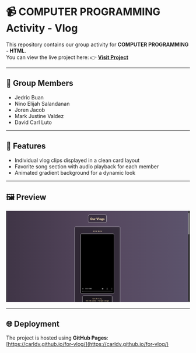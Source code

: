 # 📹 COMPUTER PROGRAMMING Activity - Vlog

This repository contains our group activity for **COMPUTER PROGRAMMING - HTML**.  
You can view the live project here: 👉 [**Visit Project**](https://carldv.github.io/for-vlog/)

---

## 👥 Group Members
- Jedric Buan  
- Nino Elijah Salandanan  
- Joren Jacob  
- Mark Justine Valdez  
- David Carl Luto  

---

## 🎥 Features
- Individual vlog clips displayed in a clean card layout  
- Favorite song section with audio playback for each member  
- Animated gradient background for a dynamic look  

---

## 🖼️ Preview
![Screenshot](screenshot.png)

---

## 🌐 Deployment
The project is hosted using **GitHub Pages**:  
[https://carldv.github.io/for-vlog/](https://carldv.github.io/for-vlog/)
